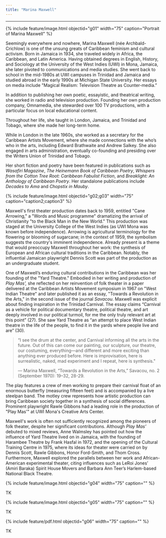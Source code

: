 ```yaml
---
title: "Marina Maxwell"
---
```

---
{% include feature/image.html objectid="g01" width="75" caption="Portrait of Marina Maxwell" %}

Seemingly everywhere and nowhere, Marina Maxwell (née Archbald-Crichlow) is one of the unsung greats of Caribbean feminism and cultural activism. Born in Jamaica in 1934, she traveled widely in Africa, the Caribbean, and Latin America. Having obtained degrees in English, History, and Sociology at the University of the West Indies (UWI) in Mona, Jamaica, she later pivoted to communications and media studies. She went back to school in the mid-1980s at UWI campuses in Trinidad and Jamaica and studied abroad in the early 1990s at Michigan State University. Her essays on media include "Magical Realism: Television Theatre as Counter-media.”

In addition to publishing her own poetic, essayistic, and theatrical writing, she worked in radio and television production. Founding her own production company, Omnamedia, she stewarded over 100 TV productions, with a particular focus on local educational content.

Throughout her life, she taught in London, Jamaica, and Trinidad and Tobago, where she made her long-term home.

While in London in the late 1960s, she worked as a secretary for the Caribbean Artists Movement, where she made connections with the who’s who in the arts, including Edward Brathwaite and Andrew Salkey. She also engaged in arts administration, eventually co-founding and presiding over the Writers Union of Trinidad and Tobago.

Her short fiction and poetry have been featured in publications such as *Wasafiri Magazine*, *The Heinemann Book of Caribbean Poetry*, *Whispers from the Cotton Tree Root: Caribbean Fabulist Fiction*, and *Breaklight: An Anthology of Caribbean Poetry*. Her standalone publications include *Decades to Ama* and *Chopstix in Mauby*.

{% include feature/image.html objectid="g02;g03" width="75" caption="caption2;caption3" %}

Maxwell's first theater production dates back to 1959, entitled "Cane Arrowing," a "Words and Music programme" dramatizing the arrival of Christianity "to the Black Man in the New World." This production was staged at the University College of the West Indies (as UWI Mona was known before independence). Arrowing is agricultural terminology for the flowering or blooming of sugarcane; in the context of 1959, the symbolism suggests the country's imminent independence. Already present is a theme that would preoccupy Maxwell throughout her work: the synthesis of European and African cultural traditions in the Caribbean. Notably, the influential Jamaican playwright Dennis Scott was part of the production as an undergraduate student.

One of Maxwell’s enduring cultural contributions in the Caribbean was her founding of the "Yard Theatre." Embodied in her writing and production of *Play Mas’,* she reflected on her reinvention of folk theater in a paper delivered at the Caribbean Artists Movement symposium in 1967 on "West Indian Theatre" and later published it as an essay, "Towards a Revolution in the Arts," in the second issue of the journal *Savacou*. Maxwell was explicit about finding inspiration in the Trinidad Carnival. The essay claims “Carnival as a vehicle for political documentary theatre, political theatre, and art deeply involved in our political turmoil, for me the only truly relevant art at this point” (27). She saw Yard Theatre as “an attempt to place West Indian theatre in the life of the people, to find it in the yards where people live and are” (30).

<blockquote class="blockquote d-flex flex-column align-items-center">
<p>
“I see the drum at the center, and Carnival informing all the arts in the future. Out of this can come our painting, our sculpture, our theatre, our costuming, everything—and different and more exciting than anything ever produced before. Here is improvisation, here is surrealistic, naked, mad experiment and I repeat, here is synthesis."</p>
<footer>— Marina Maxwell, “Towards a Revolution in the Arts,” Savacou, no. 2 (September 1970): 19–32, 28-29.</footer>
</blockquote>

The play features a crew of men working to prepare their carnival float of an enormous butterfly (measuring fifteen feet) and is accompanied by a live steelpan band. The motley crew represents how artistic production can bring Caribbean society together in a synthesis of social differences. Prominent playwright Rawle Gibbons had a leading role in the production of "Play Mas'" at UWI Mona's Creative Arts Center.

Maxwell's work is often not sufficiently recognized among the pioneers of folk theater, despite her significant contributions. Although *Play Mas’* debuted to mixed reviews, Anne Walmsley has pointed out how the influence of Yard Theatre lived on in Jamaica, with the founding of Harambee Theatre by Frank Hasfal in 1972, and the opening of the Cultural Training Centre in 1975, where its ideas for theater were carried on by Dennis Scott, Rawle Gibbons, Honor Ford-Smith, and Thom Cross. Furthermore, Maxwell explored the parallels between her work and African-American experimental theater, citing influences such as LeRoi Jones’ (Amiri Baraka) Spirit House Movers and Barbara Ann Teer’s Harlem-based National Black Theatre.

{% include feature/image.html objectid="g04" width="75" caption="" %}

TK

{% include feature/image.html objectid="g05" width="75" caption="" %}

TK

{% include feature/pdf.html objectid="g06" width="75" caption="" %}

TK